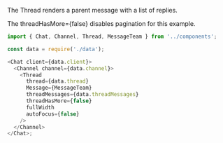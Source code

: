 The Thread renders a parent message with a list of replies.

The threadHasMore={false} disables pagination for this example.

```js
import { Chat, Channel, Thread, MessageTeam } from '../components';

const data = require('./data');

<Chat client={data.client}>
  <Channel channel={data.channel}>
    <Thread
      thread={data.thread}
      Message={MessageTeam}
      threadMessages={data.threadMessages}
      threadHasMore={false}
      fullWidth
      autoFocus={false}
    />
  </Channel>
</Chat>;
```
